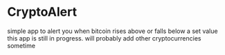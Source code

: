 # CryptoAlert
simple app to alert you when bitcoin rises above or falls below a set value
this app is still in progress. will probably add other cryptocurrencies sometime
